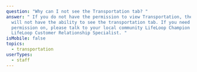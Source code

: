```yaml
---
question: "Why can I not see the Transportation tab? "
answer: " If you do not have the permission to view Transportation, then you
  will not have the ability to see the transportation tab. If you need this
  permission on, please talk to your local community LifeLoop Champion or
  LifeLoop Customer Relationship Specialist. "
isMobile: false
topics:
  - transportation
userTypes:
  - staff
---
```


